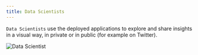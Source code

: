 ```yaml
---
title: Data Scientists
---
```


`Data Scientists` use the deployed applications to explore and share insights in a visual way, in private or in public (for example on Twitter).

![Data Scientist](/images/personas/data-scientist.svg "Data Scientist")
